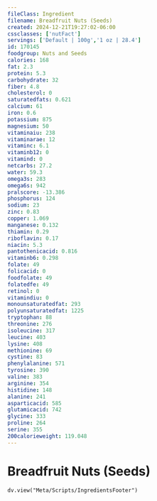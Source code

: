 ```yaml
---
fileClass: Ingredient
filename: Breadfruit Nuts (Seeds)
created: 2024-12-21T19:27:02-06:00
cssclasses: ['nutFact']
servings: ['Default | 100g','1 oz | 28.4']
id: 170145
foodgroup: Nuts and Seeds
calories: 168
fat: 2.3
protein: 5.3
carbohydrate: 32
fiber: 4.8
cholesterol: 0
saturatedfats: 0.621
calcium: 61
iron: 0.6
potassium: 875
magnesium: 50
vitaminaiu: 238
vitaminarae: 12
vitaminc: 6.1
vitaminb12: 0
vitamind: 0
netcarbs: 27.2
water: 59.3
omega3s: 283
omega6s: 942
pralscore: -13.386
phosphorus: 124
sodium: 23
zinc: 0.83
copper: 1.069
manganese: 0.132
thiamin: 0.29
riboflavin: 0.17
niacin: 5.3
pantothenicacid: 0.816
vitaminb6: 0.298
folate: 49
folicacid: 0
foodfolate: 49
folatedfe: 49
retinol: 0
vitamindiu: 0
monounsaturatedfat: 293
polyunsaturatedfat: 1225
tryptophan: 88
threonine: 276
isoleucine: 317
leucine: 403
lysine: 408
methionine: 69
cystine: 83
phenylalanine: 571
tyrosine: 390
valine: 383
arginine: 354
histidine: 148
alanine: 241
asparticacid: 585
glutamicacid: 742
glycine: 333
proline: 264
serine: 355
200calorieweight: 119.048
---
```


# Breadfruit Nuts (Seeds)

```dataviewjs
dv.view("Meta/Scripts/IngredientsFooter")
```